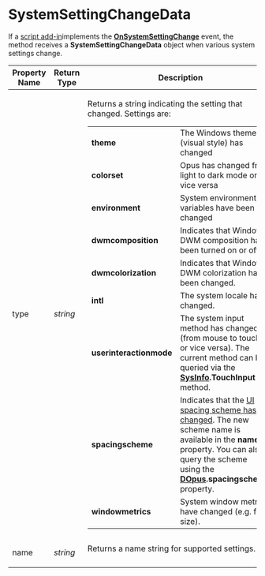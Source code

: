 # SystemSettingChangeData

If a [script add-in](/Manual/scripting/script_add-ins/README.md)implements the **[OnSystemSettingChange](../scripting_events/onsystemsettingchange.md)** event, the method receives a **SystemSettingChangeData** object when various system settings change.

<table>
<thead><tr><th>
Property Name</th><th>
Return Type</th><th>
Description
</th></tr></thead><tbody><tr><td>
type</td><td>

*string*</td><td>

Returns a string indicating the setting that changed. Settings are:

|                         |                                                                                                                                                                                                                                                               |
|-------------------------|---------------------------------------------------------------------------------------------------------------------------------------------------------------------------------------------------------------------------------------------------------------|
| **theme**               | The Windows theme (visual style) has changed                                                                                                                                                                                                                  |
| **colorset**            | Opus has changed from light to dark mode or vice versa                                                                                                                                                                                                        |
| **environment**         | System environment variables have been changed                                                                                                                                                                                                                |
| **dwmcomposition**      | Indicates that Windows DWM composition has been turned on or off.                                                                                                                                                                                             |
| **dwmcolorization**     | Indicates that Windows DWM colorization has been changed.                                                                                                                                                                                                     |
| **intl**                | The system locale has changed.                                                                                                                                                                                                                                |
| **userinteractionmode** | The system input method has changed (from mouse to touch or vice versa). The current method can be queried via the **[SysInfo](sysinfo.md).TouchInput** method.                                                                                                  |
| **spacingscheme**       | Indicates that the [UI spacing scheme has changed](/Manual/preferences/preferences_categories/user_interface/spacing.md). The new scheme name is available in the **name** property. You can also query the scheme using the **[DOpus](dopus.md).spacingscheme** property. |
| **windowmetrics**       | System window metrics have changed (e.g. font size).                                                                                                                                                                                                          |
</td></tr><tr><td>
name</td><td>

*string*</td><td>
Returns a name string for supported settings.
</td></tr></tbody>
</table>

